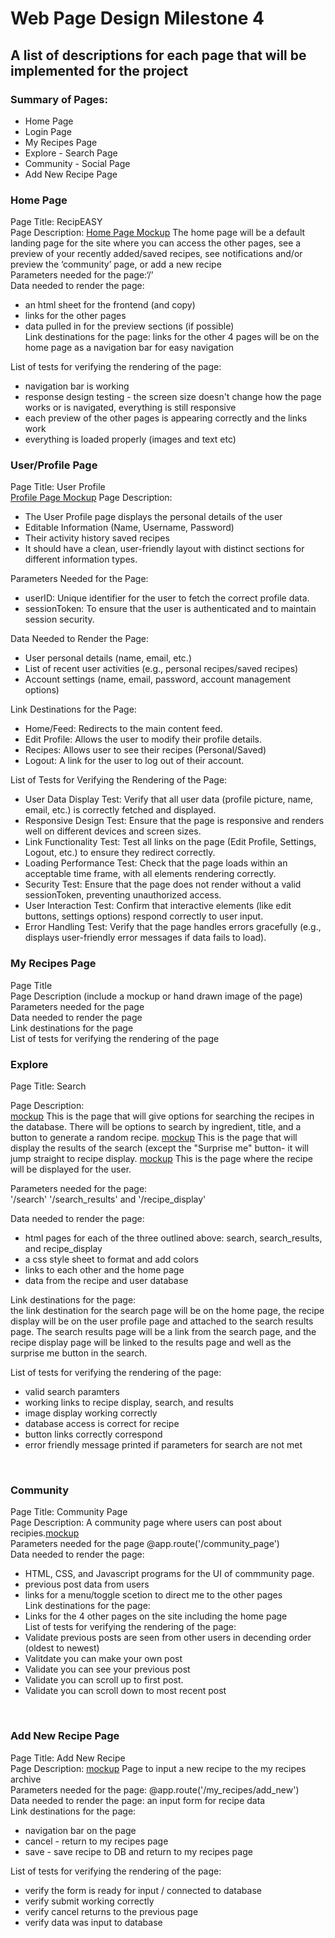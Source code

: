 # Web Page Design Milestone 4
## A list of descriptions for each page that will be implemented for the project

### Summary of Pages:
* Home Page
* Login Page
* My Recipes Page
* Explore - Search Page
* Community - Social Page
* Add New Recipe Page

### Home Page
Page Title: RecipEASY</br>
Page Description: [Home Page Mockup](web_page_designs/RecipEASY_Home.pdf) The home page will be a default landing page for the site where you can access the other pages, see a preview of your recently added/saved recipes, see notifications and/or preview the ‘community’ page, or add a new recipe</br>
Parameters needed for the page:‘/’</br>
Data needed to render the page: 
* an html sheet for the frontend (and copy)
* links for the other pages
* data pulled in for the preview sections (if possible)</br>
Link destinations for the page: links for the other 4 pages will be on the home page as a navigation bar for easy navigation</br>

List of tests for verifying the rendering of the page:</br>
* navigation bar is working
* response design testing - the screen size doesn't change how the page works or is navigated, everything is still responsive
* each preview of the other pages is appearing correctly and the links work
* everything is loaded properly (images and text etc)

### User/Profile Page
Page Title: User Profile</br>
[Profile Page Mockup](web_page_designs/Profile_Page_Mockup.png)
Page Description:</br>
- The User Profile page displays the personal details of the user</br>
- Editable Information (Name, Username, Password)</br>
- Their activity history saved recipes </br>
- It should have a clean, user-friendly layout with distinct sections for different information types. </br>

Parameters Needed for the Page:</br>
- userID: Unique identifier for the user to fetch the correct profile data.</br>
- sessionToken: To ensure that the user is authenticated and to maintain session security.</br>

Data Needed to Render the Page:</br>
- User personal details (name, email, etc.)</br>
- List of recent user activities (e.g., personal recipes/saved recipes)</br>
- Account settings (name, email, password, account management options)</br>

Link Destinations for the Page:</br>
- Home/Feed: Redirects to the main content feed.</br>
- Edit Profile: Allows the user to modify their profile details.</br>
- Recipes: Allows user to see their recipes (Personal/Saved)</br>
- Logout: A link for the user to log out of their account.</br>

List of Tests for Verifying the Rendering of the Page:</br>
- User Data Display Test: Verify that all user data (profile picture, name, email, etc.) is correctly fetched and displayed.
- Responsive Design Test: Ensure that the page is responsive and renders well on different devices and screen sizes.
- Link Functionality Test: Test all links on the page (Edit Profile, Settings, Logout, etc.) to ensure they redirect correctly.
- Loading Performance Test: Check that the page loads within an acceptable time frame, with all elements rendering correctly.
- Security Test: Ensure that the page does not render without a valid sessionToken, preventing unauthorized access.
- User Interaction Test: Confirm that interactive elements (like edit buttons, settings options) respond correctly to user input.
- Error Handling Test: Verify that the page handles errors gracefully (e.g., displays user-friendly error messages if data fails to load).


### My Recipes Page
Page Title</br>
Page Description (include a mockup or hand drawn image of the page)</br>
Parameters needed for the page</br>
Data needed to render the page</br>
Link destinations for the page</br>
List of tests for verifying the rendering of the page</br>

### Explore
Page Title: Search</br>

Page Description:</br>
[mockup](web_page_designs/search.jpg) This is the page that will give options for searching the recipes in the database. There will be options to search by ingredient, title, and a button to generate a random recipe. [mockup](web_page_design/search_results.JPG) This is the page that will display the results of the search (except the "Surprise me" button- it will jump straight to recipe display. [mockup](web_page_designs/recipe_display.JPG) This is the page where the recipe will be displayed for the user.</br> 

Parameters needed for the page:</br>
'/search' '/search_results' and '/recipe_display'</br>

Data needed to render the page: </br>
* html pages for each of the three outlined above: search, search_results, and recipe_display
* a css style sheet to format and add colors
* links to each other and the home page
* data from the recipe and user database</br>

Link destinations for the page:</br>
the link destination for the search page will be on the home page, the recipe display will be on the user profile page and attached to the search results page. The search results page will be a link from the search page, and the recipe display page will be linked to the results page and well as the surprise me button in the search.</br>

List of tests for verifying the rendering of the page:</br>
* valid search paramters
* working links to recipe display, search, and results
* image display working correctly
* database access is correct for recipe
* button links correctly correspond
* error friendly message printed if parameters for search are not met
</br>


### Community
Page Title: Community Page</br>
Page Description: A community page where users can post about recipies.[mockup](web_page_designs/Community_Page.png)</br>
Parameters needed for the page @app.route('/community_page')</br>
Data needed to render the page:
* HTML, CSS, and Javascript programs for the UI of commmunity page.
* previous post data from users 
* links for a menu/toggle scetion to direct me to the other pages </br>
Link destinations for the page:</br>
* Links for the 4 other pages on the site including the home page</br>
List of tests for verifying the rendering of the page:</br>
* Validate previous posts are seen from other users in decending order (oldest to newest)
* Valitdate you can make your own post
* Validate you can see your previous post
* Validate you can scroll up to first post.
* Validate you can scroll down to most recent post
</br>

### Add New Recipe Page
Page Title: Add New Recipe</br>
Page Description: [mockup](web_page_designs/RecipEASY_addNew.pdf) Page to input a new recipe to the my recipes archive</br>
Parameters needed for the page: @app.route('/my_recipes/add_new')</br>
Data needed to render the page: an input form for recipe data</br>
Link destinations for the page:
* navigation bar on the page
* cancel - return to my recipes page
* save - save recipe to DB and return to my recipes page</br>

List of tests for verifying the rendering of the page:
* verify the form is ready for input / connected to database
* verify submit working correctly
* verify cancel returns to the previous page
* verify data was input to database</br>

